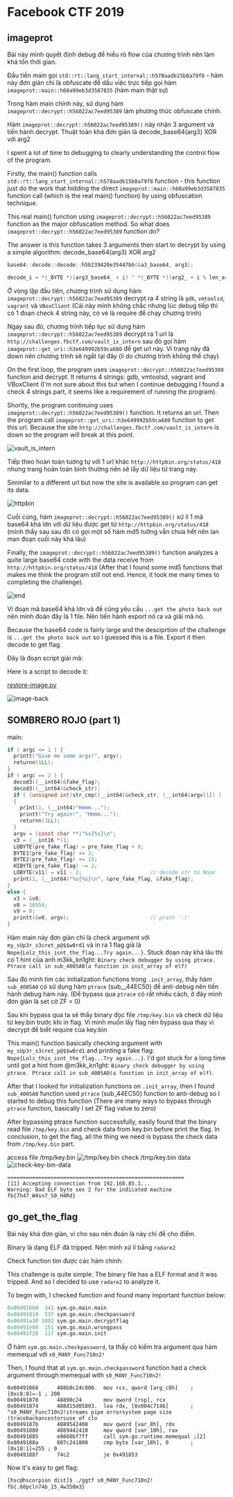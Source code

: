# Facebook CTF 2019

## imageprot

Bài này mình quyết định debug để hiểu rõ flow của chương trình nên làm khá tốn thời gian.

Đầu tiền main gọi `std::rt::lang_start_internal::h578aadb15b8a79f8` - hàm này đơn giản chỉ là obfuscate để dấu việc trực tiếp gọi hàm `imageprot::main::h60a99eb3d3587835` (hàm main thật sự)

Trong hàm main chính này, sử dụng hàm `imageprot::decrypt::h56022ac7eed95389` làm phương thức obfuscate chính.

Hàm `imageprot::decrypt::h56022ac7eed95389()` này nhận 3 argument và tiến hành decrypt. Thuật toán khá đơn giản là decode_base64(arg3) XOR với arg2

I spent a lot of time to debugging to clearly understanding the control flow of the program.

Firstly, the main() function calls `std::rt::lang_start_internal::h578aadb15b8a79f8` function - this function just do the work that hidding the direct `imageprot::main::h60a99eb3d3587835` function call (which is the real main() function) by using obfuscation technique.

This real main() function using `imageprot::decrypt::h56022ac7eed95389` function as the major obfuscation method. So what does `imageprot::decrypt::h56022ac7eed95389` function do?

The answer is this function takes 3 arguments then start to decrypt by using a simple algorithm: decode_base64(arg3) XOR arg2

```c
base64::decode::decode::h5b239420e35447bb(&a3_base64, arg3);
```

```c
decode_i = *(_BYTE *)(arg3_base64_ + i) ^ *(_BYTE *)(arg2_ + i % len_arg2);
```

Ở vòng lặp đầu tiên, chương trình sử dụng hàm `imageprot::decrypt::h56022ac7eed95389` decrypt ra 4 string là `gdb`, `vmtoolsd`, `vagrant` và `VBoxClient` (Cái này mình không chắc nhưng lúc debug tiếp thì có 1 đoạn check 4 string này, có vẻ là require để chạy chương trình)

Ngay sau đó, chương trình tiếp tục sử dụng hàm `imageprot::decrypt::h56022ac7eed95389` decrypt ra 1 url là `http://challenges.fbctf.com/vault_is_intern` sau đó gọi hàm `imageprot::get_uri::h3e649992b59ca680` để get url này. Vì trang này đã down nên chương trình sẽ ngắt tại đây (lí do chương trình không thể chạy)

On the first loop, the program uses `imageprot::decrypt::h56022ac7eed95389` function and decrypt. It returns 4 strings: gdb, vmtoolsd, vagrant and VBoxClient (I'm not sure about this but when I continue debugging I found a check 4 strings part, it seems like a requirement of running the program).

Shortly, the program continuing uses `imageprot::decrypt::h56022ac7eed95389()` function. It returns an url. Then the program call `imageprot::get_uri::h3e649992b59ca680` function to get this url. Because the site `http://challenges.fbctf.com/vault_is_intern` is down so the program will break at this point.

![vault_is_intern](https://i.imgur.com/IKbS0Uv.png)

Tiếp theo hoàn toàn tương tự với 1 url khác `http://httpbin.org/status/418` nhưng trang hoàn toàn bình thường nên sẽ lấy dữ liệu từ trang này.

Simmilar to a different url but now the site is available so program can get its data.

![httpbin](https://i.imgur.com/tzLkhVo.png)

Cuối cùng, hàm `imageprot::decrypt::h56022ac7eed95389()` xử lí 1 mã base64 khá lớn với dữ liệu được get từ `http://httpbin.org/status/418` (mình thấy sau sau đó có gọi một số hàm md5 tưởng vẫn chưa hết nên lan man đoạn cuối này khá lâu)

Finally, the `imageprot::decrypt::h56022ac7eed95389()` function analyzes a quite large base64 code with the data receive from `http://httpbin.org/status/418` (After that I found some md5 functions that makes me think the program still not end. Hence, it took me many times to completing the challenge).

![end](https://i.imgur.com/tGpzYP5.png)

Vì đoạn mã base64 khá lớn và đề cũng yêu cầu `...get the photo back out` nên mình đoán đây là 1 file. Nên tiến hành export nó ra và giãi mã nó.

Because the base64 code is fairly large and the desciprtion of the challenge is `...get the photo back out` so I guessed this is a file. Export it then decode to get flag.

Đây là đoạn script giải mã:

Here is a script to decode it:

[restore-image.py](/fbctf2019/imageprot/restore-image.py)

![image-back](https://raw.githubusercontent.com/hscorpion/writeups/master/fbctf2019/imageprot/image-back.png)

## SOMBRERO ROJO (part 1)
main:
```c
if ( argc <= 1 ) {
  printt("Give me some args!", argv);
  returnn(1LL);
}
if ( argc == 2 ) {
  decod3((__int64)&fake_flag);
  decod3((__int64)&check_str);
  if ( (unsigned int)str_cmp((__int64)&check_str, (__int64)argv[1]) )
  {
    pr1nt(1, (__int64)"Hmmm...");
    printt("Try again!", "Hmmm...");
    returnn(1LL);
  }
  argv = (const char **)"%s{%s}\n";
  v3 = (__int16 *)1;
  LOBYTE(pre_fake_flag) = pre_fake_flag + 8;
  BYTE1(pre_fake_flag) += 3;
  BYTE2(pre_fake_flag) += 15;
  HIBYTE(pre_fake_flag) -= 2;
  LOBYTE(v11) = v11 - 2;                      // decode str to Nope
  pr1nt(1, (__int64)"%s{%s}\n", &pre_fake_flag, &fake_flag);
}
else {
  v3 = &v8;
  v8 = 10554;
  v9 = 0;
  printt(&v8, argv);                          // print ':)'
}
```
Hàm main này đơn giản chỉ là check argument với `my_sUp3r_s3cret_p@$$w0rd1` và in ra 1 flag giả là `Nope{Lolz_this_isnt_the_flag...Try again...}`. Stuck đoạn này khá lâu thì có 1 hint của anh m3kk_kn1ght: `Binary check debugger by using ptrace. Ptrace call in sub_4005A0(a function in init_array of elf)`

Sau đó mình tìm các initialization functions trong `.init_array`, thấy hàm `sub_4005A0` có sử dụng hàm `ptrace` (sub__44EC50) để anti-debug nên tiến hành debug hàm này. (Để bypass qua `ptrace` có rất nhiều cách, ở đây mình đơn giản là set cờ ZF = 0)

Sau khi bypass qua ta sẽ thấy binary đọc file `/tmp/key.bin` và check dữ liệu từ key.bin trước khi in flag. Vì mình muốn lấy flag nên bypass qua thay vì decrypt để biết require của key.bin

This main() function basically checking argument with `my_sUp3r_s3cret_p@$$w0rd1` and printing a fake flag: `Nope{Lolz_this_isnt_the_flag...Try again...}`. I'd got stuck for a long time until got a hint from @m3kk_kn1ght: `Binary check debugger by using ptrace. Ptrace call in sub_4005A0(a function in init_array of elf)`.

After that I looked for initialization functions on `.init_array`, then I found `sub_4005A0` function used `ptrace` (sub_44EC50) function to anti-debug so I started to debug this function (There are many ways to bypass through `ptrace` function, basically I set ZF flag value to zero)

After bypassing ptrace function successfully, easily found that the binary read file `/tmp/key.bin` and check data from key.bin before print the flag. In conclusion, to get the flag, all the thing we need is bypass the check data from `/tmp/key.bin` part.     


access file /tmp/key.bin
![/tmp/key.bin](https://i.imgur.com/WNjPu38.png)
check /tmp/key.bin data
![check-key-bin-data](https://i.imgur.com/V5Sl4qV.png)
```
=========================================================
[11] Accepting connection from 192.168.85.1...
Warning: Bad ELF byte sex 2 for the indicated machine
fb{7h47_W4sn7_S0_H4Rd}
```

## go_get_the_flag
Bài này khá đơn giản, vì cho sau nên đoán là này chỉ để cho điểm.

Binary là dạng ELF đã tripped. Nên mình xử lí bằng `radare2`

Check function tìm được các hàm chính:

This challenge is quite simple. The binary file has a ELF format and it was tripped. And so I decided to use `radare2` to analyze it.  

To begin with, I checked function and found many important function below:
```python
0x004916b0  341 sym.go.main.main
0x00491810  537 sym.go.main.checkpassword
0x00491a30 1092 sym.go.main.decryptflag
0x00491e80  151 sym.go.main.wrongpass
0x00491f20  117 sym.go.main.init
```

Ở hàm `sym.go.main.checkpassword`, ta thấy có kiểm tra argument qua hàm memequal với `s0_M4NY_Func710n2!`

Then, I found that at `sym.go.main.checkpassword` function had a check argument through memequal with `s0_M4NY_Func710n2!`

```assembly
0x00491868      488b8c24c800.  mov rcx, qword [arg_c8h]    ; [0xc8:8]=-1 ; 200                                                                  
0x00491870      48890c24       mov qword [rsp], rcx                                                                                             
0x00491874      488d15d05803.  lea rdx, [0x004c714b]       ; "s0_M4NY_Func710n2!streams pipe errorsystem page size (tracebackancestorsuse of clo
0x0049187b      4889542408     mov qword [var_8h], rdx                                                                                          
0x00491880      4889442410     mov qword [var_10h], rax                                                                                         
0x00491885      e8660bf7ff     call sym.go.runtime.memequal ;[2]                                                                                
0x0049188a      807c241800     cmp byte [var_18h], 0       ; [0x18:1]=255 ; 0                                                                   
0x0049188f      74c2           je 0x491853
```
Now it's easy to get flag:

```sh
[hsc@hscorpion dist]$ ./ggtf s0_M4NY_Func710n2!
fb{.60pcln74b_15_4w350m3}
```
